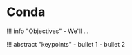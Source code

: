 # Conda

!!! info "Objectives"
    - We'll ...

!!! abstract "keypoints"
    - bullet 1
    - bullet 2
